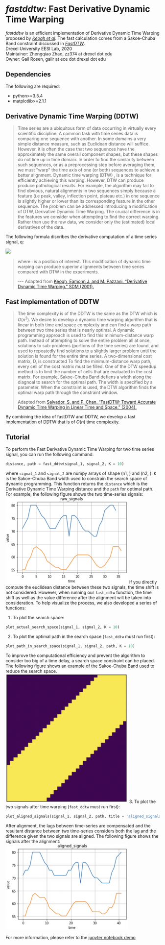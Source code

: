 # *fastddtw*: Fast Derivative Dynamic Time Warping

*fastddtw* is an efficient implementation of Derivative Dynamic Time Warping proposed by [*Keogh et al*](https://www.ics.uci.edu/~pazzani/Publications/sdm01.pdf). The fast calculation comes from a Sakoe-Chuba Band constraint discussed in [*FastDTW*](https://cs.fit.edu/~pkc/papers/tdm04.pdf).       
Drexel University EESI Lab, 2020        
Maintainer: Zhengqiao Zhao, zz374 at drexel dot edu        
Owner: Gail Rosen, gailr at ece dot drexel dot edu  

## Dependencies
The following are required:    
- python>=3.5.4
- matplotlib>=2.1.1

## Derivative Dynamic Time Warping (DDTW)
> Time series are a ubiquitous form of data occurring in virtually every scientific discipline. A common task with time series data is comparing one sequence with another. In some domains a very simple distance measure, such as Euclidean distance will suffice. However, it is often the case that two sequences have the approximately the same overall component shapes, but these shapes do not line up in time domain. 
> In order to find the similarity between such sequences, or as a preprocessing step before averaging them, we must "warp" the time axis of one (or both) sequences to achieve a better alignment. Dynamic time warping (DTW) , is a technique for efficiently achieving this warping. 
> However, DTW can produce produce pathological results. For example, the algorithm may fail to find obvious, natural alignments in two sequences simply because a feature (i.e peak, valley, inflection point, plateau etc.) in one sequence is slightly higher or lower than its corresponding feature in the other sequence. The problem can be addressed introducing a modification of DTW, Derivative Dynamic Time Warping. The crucial difference is in the features we consider when attempting to find the correct warping. Rather than use the raw data, we consider only the (estimated) local derivatives of the data.
>

The following formula discribes the derivative computation of a time series signal, q:

<img src="https://render.githubusercontent.com/render/math?math=D_x[q]=\frac{(q_i-q_{i-1}) + (q_{i+1}-q_{i-1})/2}{2}">

> where i is a position of interest.
> This modification of dynamic time warping can produce superior alignments between time series compared with DTW in the experiments. 
> 
> --- Adapted from [Keogh, Eamonn J. and M. Pazzani. “Derivative Dynamic Time Warping.” SDM (2001).](https://www.ics.uci.edu/~pazzani/Publications/sdm01.pdf)

## Fast implementation of DDTW
> The time complexity is of the DDTW is the same as the DTW which is $O(n^2)$. We desire to develop a dynamic time warping
algorithm that is linear in both time and space complexity and can find a warp path between two time series that is nearly optimal. A dynamic programming approach is used to find this minimum-distance warp path. Instead of attempting to solve the entire problem all at once, solutions to sub-problems (portions of the time series) are found, and used to repeatedly find solutions to a slightly larger problem until the solution is found for the entire time series. A two-dimensional cost matrix, D, is constructed To find the minimum-distance warp path, every cell of the cost matrix must be filled. 
> One of the DTW speedup method is to limit the number of cells that are evaluated in the cost matrix. For example, Sakoe-Chuba Band defiens a width along the diagnoal to search for the optimal path. The width is specified by a parameter. When the constraint is used, the DTW algorithm finds the optimal warp path through the constraint window. 
>
> Adapted from [Salvador, S. and P. Chan. “FastDTW: Toward Accurate Dynamic Time Warping in Linear Time and Space.” (2004).](https://cs.fit.edu/~pkc/papers/tdm04.pdf)

By combining the idea of fastDTW and DDTW, we develop a fast implementation of DDTW that is of $O(n)$ time complexity.

## Tutorial
To perform the Fast Derivative Dynamic Time Warping for two time series signal, you can run the following command:
```python
distance, path = fast_ddtw(signal_1, signal_2, K = 10)
```
where `signal_1` and `signal_2` are numpy arrays of shape (n1,  ) and (n2,  ). `K` is the Sakoe-Chuba Band width used to constrain the search space of dynamic programming. This function returns the `distance` which is the Derivative Dynamic Time Warping distance and the `path` for optimal path. For example, the following figure shows the two time-series signals:
<img src="figures/before.png" alt="before" width="400"/>
If you directly compute the euclidean distance between these two signals, the time shift is not considered. However, when running our `fast_ddtw` function, the time shift as well as the value difference after the alignment will be taken into consideration.
To help visualize the process, we also developed a series of functions:
1. To plot the search space:
```python
plot_actual_search_space(signal_1, signal_2, K = 10)
```
2. To plot the optimal path in the search space (`fast_ddtw` must run first):
```python
plot_path_in_search_space(signal_1, signal_2, path, K = 10)
```
To improve the computational efficiency and prevent the algorithm to consider too big of a time delay, a search space constraint can be placed. The following figure shows an example of the Sakoe-Chuba Band used to reduce the search space.
<img src="figures/search_space.png" alt="band" width="400"/>
3. To plot the two signals after time warping (`fast_ddtw` must run first):
```python
plot_aligned_signals(signal_1, signal_2, path, title = 'aligned_signals')
```
After alignment, the lags between time-series are compensated and the resultant distance between two time-series considers both the lag and the difference given the two signals are aligned. The following figure shows the signals after the alignment:
<img src="figures/after.png" alt="after" width="400"/>

For more information, please refer to the [jupyter notebook demo](_FAST_DDTW_demo.ipynb) 


 